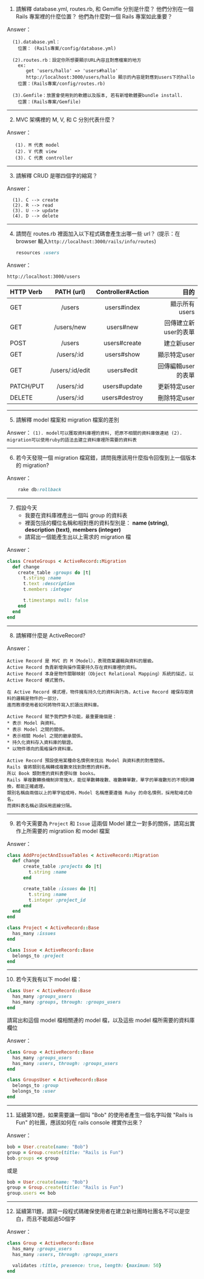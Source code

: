 1. 請解釋 database.yml, routes.rb, 和 Gemifle 分別是什麼？ 他們分別在一個 Rails 專案裡的什麼位置？ 他們為什麼對一個 Rails 專案如此重要？

Answer：
```
  (1).database.yml：
    位置： (Rails專案/config/database.yml)

  (2).routes.rb：設定你所想要顯示URL內容且對應檔案的地方
    ex:
       get 'users/hallo' => 'users#hallo'
       http://localhost:3000/users/hallo 顯示的內容是對應到users下的hallo
    位置：(Rails專案/config/routes.rb)
 
  (3).Gemfile：放置會使用到的軟體以及版本, 若有新增軟體要bundle install.
    位置：(Rails專案/Gemfile)
```

***

2. MVC 架構裡的 M, V, 和 C 分別代表什麼？ 

Answer：
```
   (1). M 代表 model
   (2). V 代表 view
   (3). C 代表 controller
```
***
   
3. 請解釋 CRUD 是哪四個字的縮寫？

Answer：
 ```
   (1). C --> create
   (2). R --> read
   (3). U --> update
   (4). D --> delete
 ```
 
***
   
4. 請問在 routes.rb 裡面加入以下程式碼會產生出哪一些 url？ (提示：在 browser 輸入```http://localhost:3000/rails/info/routes```)
	```ruby
	resources :users
	```

Answer：

    http://localhost:3000/users 

| HTTP Verb     | PATH (url)      | Controller#Action | 目的                 |
| :------------ |:---------------:|:-----------------:| --------------------:|
| GET           | /users          | users#index       | 顯示所有users        |
| GET           | /users/new      | users#new         | 回傳建立新user的表單 |
| POST          | /users          | users#create      | 建立新user           |
| GET           | /users/:id      | users#show        | 顯示特定user         |
| GET           | /users/:id/edit | users#edit        | 回傳編輯user的表單   |
| PATCH/PUT     | /users/:id      | users#update      | 更新特定user         |
| DELETE        | /users/:id      | users#destroy     | 刪除特定user         |

***

5. 請解釋 model 檔案和 migration 檔案的差別

Answer：
	```
    (1). model可以獲取資料庫裡的資料, 把原不相關的資料庫做連結
    (2). migration可以使用ruby的語法去建立資料庫裡所需要的資料表
	```
	
***

6. 若今天發現一個 migration 檔寫錯，請問我應該用什麼指令回復到上一個版本的 migration? 

Answer：
```ruby
    rake db:rollback
```

***

7. 假設今天
	* 我要在資料庫裡產出一個叫 group 的資料表
	* 裡面包括的欄位名稱和相對應的資料型別是： 
		**name (string)**,
		**description (text)**,
		**members (integer)**
    * 請寫出一個能產生出以上需求的 migration 檔

Answer：
  ```ruby
  class CreateGroups < ActiveRecord::Migration
    def change
      create_table :groups do |t|
        t.string :name
        t.text :description
        t.members :integer

        t.timestamps null: false
      end
    end
  end
  ```

***

8. 請解釋什麼是 ActiveRecord? 

Answer：
```
Active Record 是 MVC 的 M（Model），表現商業邏輯與資料的層級。
Active Record 負責新增與操作需要持久存在資料庫裡的資料。
Active Record 本身是物件關聯映射（Object Relational Mapping）系統的描述，以 Active Record 模式實作。

在 Active Record 模式裡，物件擁有持久化的資料與行為，Active Record 確保存取資料的邏輯是物件的一部分，
進而教導使用者如何將物件寫入於讀出資料庫。

Active Record 賦予我們許多功能，最重要幾個是：
* 表示 Model 與資料。
* 表示 Model 之間的關係。
* 表示相關 Model 之間的繼承關係。
* 持久化資料存入資料庫的驗證。
* 以物件導向的風格操作資料庫。

Active Record 預設使用某種命名慣例來找出 Model 與資料表的對應關係。
Rails 會將類別名稱轉成複數來找到對應的資料表。
所以 Book 類對應的資料表便叫做 books。
Rails 單複數轉換機制非常強大，能從單數轉複數、複數轉單數，單字的單複數形的不規則轉換，都能正確處理。
類別名稱由兩個以上的單字組成時，Model 名稱應要遵循 Ruby 的命名慣例，採用駝峰式命名，
而資料表名稱必須採用底線分隔。
```

***

9. 若今天需要為 ```Project``` 和 ```Issue``` 這兩個 Model 建立一對多的關係，請寫出實作上所需要的 migratiion 和 model 檔案 

Answer：
  ```ruby
  class AddProjectAndIssueTables < ActiveRecord::Migration
  	def change
	  	create_table :projects do |t|
	      t.string :name
	    end

	  	create_table :issues do |t|
	      t.string :name
	      t.integer :project_id
	    end
  	end
  end

  class Project < ActiveRecord::Base
  	has_many :issues
  end

  class Issue < ActiveRecord::Base
  	belongs_to :project
  end
  ```

***

10. 若今天我有以下 model 檔：

  ```ruby
  class User < ActiveRecord::Base
    has_many :groups_users
    has_many :groups, through: :groups_users 
  end
  ```

  請寫出和這個 model 檔相關連的 model 檔，以及這些 model 檔所需要的資料庫欄位

Answer：
  ```ruby
  class Group < ActiveRecord::Base
	has_many :groups_users
	has_many :users, through: :groups_users
  end

  class GroupsUser < ActiveRecord::Base
	belongs_to :group
	belongs_to :user
  end
  ```

***

11. 延續第10題，如果需要讓一個叫 "Bob" 的使用者產生一個名字叫做 "Rails is Fun" 的社團，應該如何在 rails console 裡實作出來？

Answer：
  ```ruby
  bob = User.create(name: "Bob")
  group = Group.create(title: "Rails is Fun")
  bob.groups << group 
  ```
  或是
  ```ruby
  bob = User.create(name: "Bob")
  group = Group.create(title: "Rails is Fun")
  group.users << bob
  ```

***

12. 延續第11題，請寫一段程式碼確保使用者在建立新社團時社團名不可以是空白，而且不能超過50個字

Answer：
  ```ruby
  class Group < ActiveRecord::Base
	has_many :groups_users
	has_many :users, through: :groups_users

	validates :title, presence: true, length: {maximum: 50}
  end
  ```


